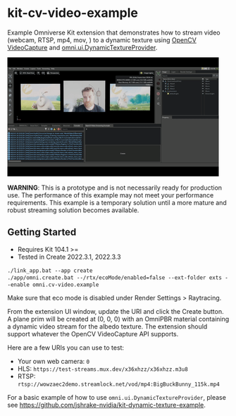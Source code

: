 # kit-cv-video-example

Example Omniverse Kit extension that demonstrates how to stream video (webcam, RTSP, mp4, mov, ) to a dynamic texture using [OpenCV VideoCapture](https://docs.opencv.org/3.4/dd/d43/tutorial_py_video_display.html) and [omni.ui.DynamicTextureProvider](https://docs.omniverse.nvidia.com/kit/docs/omni.ui/latest/omni.ui/omni.ui.ByteImageProvider.html#byteimageprovider).

![demo](./images/demo.gif)

**WARNING**: This is a prototype and is not necessarily ready for production use. The performance of this example may not meet your performance requirements. This example is a temporary solution until a more mature and robust streaming solution becomes available.

## Getting Started

- Requires Kit 104.1 >=
- Tested in Create 2022.3.1, 2022.3.3

```
./link_app.bat --app create
./app/omni.create.bat --/rtx/ecoMode/enabled=false --ext-folder exts --enable omni.cv-video.example
```

Make sure that eco mode is disabled under Render Settings > Raytracing.

From the extension UI window, update the URI and click the Create button. A plane prim will be created at (0, 0, 0) with an OmniPBR material containing a dynamic video stream for the albedo texture. The extension should support whatever the OpenCV VideoCapture API supports.

Here are a few URIs you can use to test:

- Your own web camera: `0`
- HLS: `https://test-streams.mux.dev/x36xhzz/x36xhzz.m3u8`
- RTSP: `rtsp://wowzaec2demo.streamlock.net/vod/mp4:BigBuckBunny_115k.mp4`

For a basic example of how to use `omni.ui.DynamicTextureProvider`, please see <https://github.com/jshrake-nvidia/kit-dynamic-texture-example>.
